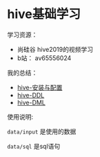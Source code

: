 # hive基础学习


学习资源：

- 尚硅谷 hive2019的视频学习
- b站： av65556024


我的总结：


* [hive-安装与配置](https://zouxxyy.github.io/2019/09/16/hive-%E5%AE%89%E8%A3%85%E4%B8%8E%E9%85%8D%E7%BD%AE/)
* [hive-DDL](https://zouxxyy.github.io/2019/09/17/hive-DDL/#more)
* [hive-DML](https://zouxxyy.github.io/2019/09/19/hive-DML/#more)

使用说明:

`data/input` 是使用的数据

`data/sql` 是sql语句

